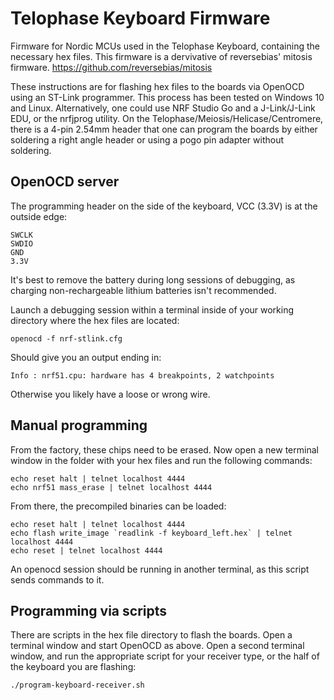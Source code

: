 # Telophase Keyboard Firmware
Firmware for Nordic MCUs used in the Telophase Keyboard, containing the necessary hex files.
This firmware is a dervivative of reversebias' mitosis firmware.
https://github.com/reversebias/mitosis

These instructions are for flashing hex files to the boards via OpenOCD using an ST-Link programmer. This process has been tested on Windows 10 and Linux. Alternatively, one could use NRF Studio Go and a J-Link/J-Link EDU, or the nrfjprog utility.
On the Telophase/Meiosis/Helicase/Centromere, there is a 4-pin 2.54mm header that one can program the boards by either soldering a right angle header or using a pogo pin adapter without soldering.
## OpenOCD server
The programming header on the side of the keyboard, VCC (3.3V) is at the outside edge:
```
SWCLK
SWDIO
GND
3.3V
```
It's best to remove the battery during long sessions of debugging, as charging non-rechargeable lithium batteries isn't recommended.

Launch a debugging session within a terminal inside of your working directory where the hex files are located:
```
openocd -f nrf-stlink.cfg
```
Should give you an output ending in:
```
Info : nrf51.cpu: hardware has 4 breakpoints, 2 watchpoints
```
Otherwise you likely have a loose or wrong wire.


## Manual programming
From the factory, these chips need to be erased. Now open a new terminal window in the folder with your hex files and run the following commands:
```
echo reset halt | telnet localhost 4444
echo nrf51 mass_erase | telnet localhost 4444
```
From there, the precompiled binaries can be loaded:
```
echo reset halt | telnet localhost 4444
echo flash write_image `readlink -f keyboard_left.hex` | telnet localhost 4444
echo reset | telnet localhost 4444
```
An openocd session should be running in another terminal, as this script sends commands to it.

## Programming via scripts
There are scripts in the hex file directory to flash the boards. Open a terminal window and start OpenOCD as above. Open a second terminal window, and run the appropriate script for your receiver type, or the half of the keyboard you are flashing:
```
./program-keyboard-receiver.sh
```

